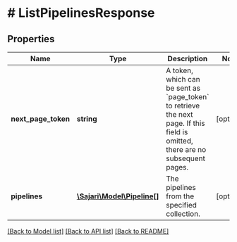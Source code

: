 # # ListPipelinesResponse

## Properties

| Name                | Type                                        | Description                                                                                                                              | Notes      |
| ------------------- | ------------------------------------------- | ---------------------------------------------------------------------------------------------------------------------------------------- | ---------- |
| **next_page_token** | **string**                                  | A token, which can be sent as &#x60;page_token&#x60; to retrieve the next page. If this field is omitted, there are no subsequent pages. | [optional] |
| **pipelines**       | [**\Sajari\Model\Pipeline[]**](Pipeline.md) | The pipelines from the specified collection.                                                                                             | [optional] |

[[Back to Model list]](../../README.md#models) [[Back to API list]](../../README.md#endpoints) [[Back to README]](../../README.md)
